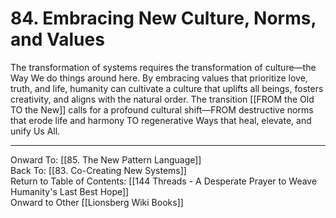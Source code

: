 # 84. Embracing New Culture, Norms, and Values

The transformation of systems requires the transformation of culture—the Way We do things around here. By embracing values that prioritize love, truth, and life, humanity can cultivate a culture that uplifts all beings, fosters creativity, and aligns with the natural order. The transition [[FROM the Old TO the New]] calls for a profound cultural shift—FROM destructive norms that erode life and harmony TO regenerative Ways that heal, elevate, and unify Us All.

____

Onward To: [[85. The New Pattern Language]]  
Back To: [[83. Co-Creating New Systems]]  
Return to Table of Contents: [[144 Threads - A Desperate Prayer to Weave Humanity's Last Best Hope]]  
Onward to Other [[Lionsberg Wiki Books]]  